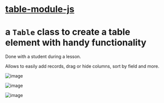 # [table-module-js](https://github.com/UniBreakfast/table-module-js)

# a `Table` class to create a table element with handy functionality

Done with a student during a lesson. 

Allows to easily add records, drag or hide columns, sort by field and more.

![image](https://github.com/user-attachments/assets/eb825a7f-70f1-4c55-835c-1c734871179f)

![image](https://github.com/user-attachments/assets/c1c18211-7825-462b-9a2e-a90281acc8d1)

![image](https://github.com/user-attachments/assets/5e83e826-a1cf-47ce-ac91-b985400f4b77)
